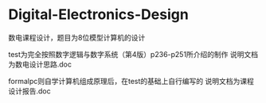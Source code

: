 # Digital-Electronics-Design
数电课程设计，题目为8位模型计算机的设计

test为完全按照数字逻辑与数字系统（第4版）p236-p251所介绍的制作
说明文档为数电设计思路.doc

formalpc则自学计算机组成原理后，在test的基础上自行编写的
说明文档为课程设计报告.doc
